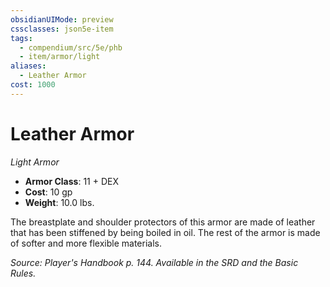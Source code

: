 ```yaml
---
obsidianUIMode: preview
cssclasses: json5e-item
tags:
  - compendium/src/5e/phb
  - item/armor/light
aliases:
  - Leather Armor
cost: 1000
---
```

# Leather Armor
*Light Armor*  

- **Armor Class**: 11 + DEX
- **Cost**: 10 gp
- **Weight**: 10.0 lbs.

The breastplate and shoulder protectors of this armor are made of leather that has been stiffened by being boiled in oil. The rest of the armor is made of softer and more flexible materials.

*Source: Player's Handbook p. 144. Available in the SRD and the Basic Rules.*
